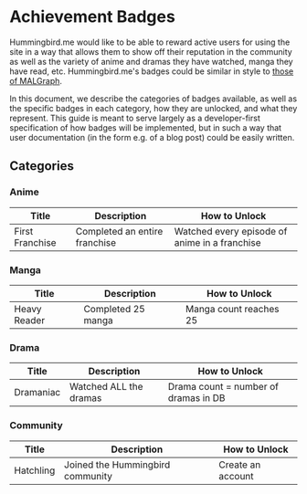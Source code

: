 # Achievement Badges

Hummingbird.me would like to be able to reward active users for using the site in a way that allows them to
show off their reputation in the community as well as the variety of anime and dramas they have watched,
manga they have read, etc.  Hummingbird.me's badges could be similar in style to 
[those of MALGraph](https://github.com/rr-/malgraph4/wiki/Achievements).

In this document, we describe the categories of badges available, as well as the specific badges in each
category, how they are unlocked, and what they represent.  This guide is meant to serve largely as a
developer-first specification of how badges will be implemented, but in such a way that user documentation
(in the form e.g. of a blog post) could be easily written.

## Categories

### Anime

Title | Description | How to Unlock
------|-------------|--------------
First Franchise | Completed an entire franchise | Watched every episode of anime in a franchise

### Manga

Title | Description | How to Unlock
------|-------------|--------------
Heavy Reader | Completed 25 manga | Manga count reaches 25


### Drama

Title | Description | How to Unlock
------|-------------|--------------
Dramaniac | Watched ALL the dramas | Drama count = number of dramas in DB

### Community

Title | Description | How to Unlock
------|-------------|--------------
Hatchling | Joined the Hummingbird community | Create an account
